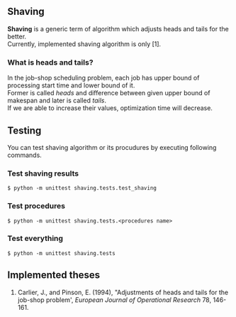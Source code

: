 ## Shaving
**Shaving** is a generic term of algorithm which adjusts heads and tails for the better.  
Currently, implemented shaving algorithm is only \[1\].

### What is heads and tails?
In the job-shop scheduling problem, each job has upper bound of processing start time and lower bound of it.  
Former is called _heads_ and difference between given upper bound of makespan and later is called _tails_.  
If we are able to increase their values, optimization time will decrease.  

## Testing
You can test shaving algorithm or its procudures by executing following commands.  

### Test shaving results
```
$ python -m unittest shaving.tests.test_shaving
```

### Test procedures
```
$ python -m unittest shaving.tests.<procedures name>
```

### Test everything
```
$ python -m unittest shaving.tests
```

## Implemented theses
1. Carlier, J., and Pinson, E. (1994), "Adjustments of heads and tails
for the job-shop problem', *European Journal of Operational
Research* 78, 146-161.